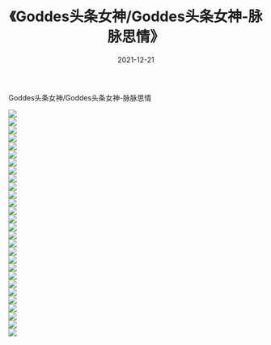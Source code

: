 ﻿---
layout: post
title:  《Goddes头条女神/Goddes头条女神-脉脉思情》
date:   2021-12-21
img: http://img.660000.xyz/Sharelink/网络美图/2021/Goddes头条女神/Goddes头条女神-脉脉思情/000.jpg
categories: [美女, 清纯, 唯美]
---

Goddes头条女神/Goddes头条女神-脉脉思情

 ![](http://img.660000.xyz/Sharelink/网络美图/2021/Goddes头条女神/Goddes头条女神-脉脉思情/001.jpg) <br>![](http://img.660000.xyz/Sharelink/网络美图/2021/Goddes头条女神/Goddes头条女神-脉脉思情/002.jpg) <br>![](http://img.660000.xyz/Sharelink/网络美图/2021/Goddes头条女神/Goddes头条女神-脉脉思情/003.jpg) <br>![](http://img.660000.xyz/Sharelink/网络美图/2021/Goddes头条女神/Goddes头条女神-脉脉思情/004.jpg) <br>![](http://img.660000.xyz/Sharelink/网络美图/2021/Goddes头条女神/Goddes头条女神-脉脉思情/005.jpg) <br>![](http://img.660000.xyz/Sharelink/网络美图/2021/Goddes头条女神/Goddes头条女神-脉脉思情/006.jpg) <br>![](http://img.660000.xyz/Sharelink/网络美图/2021/Goddes头条女神/Goddes头条女神-脉脉思情/007.jpg) <br>![](http://img.660000.xyz/Sharelink/网络美图/2021/Goddes头条女神/Goddes头条女神-脉脉思情/008.jpg) <br>![](http://img.660000.xyz/Sharelink/网络美图/2021/Goddes头条女神/Goddes头条女神-脉脉思情/009.jpg) <br>![](http://img.660000.xyz/Sharelink/网络美图/2021/Goddes头条女神/Goddes头条女神-脉脉思情/010.jpg) <br>![](http://img.660000.xyz/Sharelink/网络美图/2021/Goddes头条女神/Goddes头条女神-脉脉思情/011.jpg) <br>![](http://img.660000.xyz/Sharelink/网络美图/2021/Goddes头条女神/Goddes头条女神-脉脉思情/012.jpg) <br>![](http://img.660000.xyz/Sharelink/网络美图/2021/Goddes头条女神/Goddes头条女神-脉脉思情/013.jpg) <br>![](http://img.660000.xyz/Sharelink/网络美图/2021/Goddes头条女神/Goddes头条女神-脉脉思情/014.jpg) <br>![](http://img.660000.xyz/Sharelink/网络美图/2021/Goddes头条女神/Goddes头条女神-脉脉思情/015.jpg) <br>![](http://img.660000.xyz/Sharelink/网络美图/2021/Goddes头条女神/Goddes头条女神-脉脉思情/016.jpg) <br>![](http://img.660000.xyz/Sharelink/网络美图/2021/Goddes头条女神/Goddes头条女神-脉脉思情/017.jpg) <br>![](http://img.660000.xyz/Sharelink/网络美图/2021/Goddes头条女神/Goddes头条女神-脉脉思情/018.jpg) <br>![](http://img.660000.xyz/Sharelink/网络美图/2021/Goddes头条女神/Goddes头条女神-脉脉思情/019.jpg) <br>![](http://img.660000.xyz/Sharelink/网络美图/2021/Goddes头条女神/Goddes头条女神-脉脉思情/020.jpg) <br>![](http://img.660000.xyz/Sharelink/网络美图/2021/Goddes头条女神/Goddes头条女神-脉脉思情/021.jpg) <br>![](http://img.660000.xyz/Sharelink/网络美图/2021/Goddes头条女神/Goddes头条女神-脉脉思情/022.jpg) <br>![](http://img.660000.xyz/Sharelink/网络美图/2021/Goddes头条女神/Goddes头条女神-脉脉思情/023.jpg) <br>![](http://img.660000.xyz/Sharelink/网络美图/2021/Goddes头条女神/Goddes头条女神-脉脉思情/024.jpg) <br>![](http://img.660000.xyz/Sharelink/网络美图/2021/Goddes头条女神/Goddes头条女神-脉脉思情/025.jpg) <br>![](http://img.660000.xyz/Sharelink/网络美图/2021/Goddes头条女神/Goddes头条女神-脉脉思情/026.jpg) <br>![](http://img.660000.xyz/Sharelink/网络美图/2021/Goddes头条女神/Goddes头条女神-脉脉思情/027.jpg) <br>![](http://img.660000.xyz/Sharelink/网络美图/2021/Goddes头条女神/Goddes头条女神-脉脉思情/028.jpg) <br>